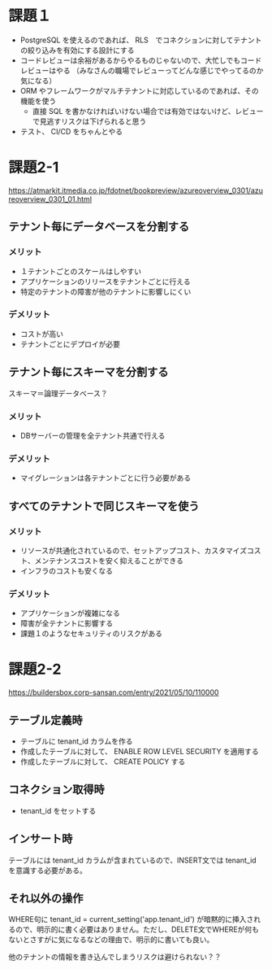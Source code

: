 # 課題１
* PostgreSQL を使えるのであれば、 RLS　でコネクションに対してテナントの絞り込みを有効にする設計にする
* コードレビューは余裕があるからやるものじゃないので、大忙しでもコードレビューはやる （みなさんの職場でレビューってどんな感じでやってるのか気になる）
* ORM やフレームワークがマルチテナントに対応しているのであれば、その機能を使う
  * 直接 SQL を書かなければいけない場合では有効ではないけど、レビューで見逃すリスクは下げられると思う
* テスト、 CI/CD をちゃんとやる

# 課題2-1
https://atmarkit.itmedia.co.jp/fdotnet/bookpreview/azureoverview_0301/azureoverview_0301_01.html

## テナント毎にデータベースを分割する
### メリット
* １テナントごとのスケールはしやすい
* アプリケーションのリリースをテナントごとに行える
* 特定のテナントの障害が他のテナントに影響しにくい

### デメリット
* コストが高い
* テナントごとにデプロイが必要

## テナント毎にスキーマを分割する
スキーマ＝論理データベース？
### メリット
* DBサーバーの管理を全テナント共通で行える

### デメリット
* マイグレーションは各テナントごとに行う必要がある

## すべてのテナントで同じスキーマを使う
### メリット
* リソースが共通化されているので、セットアップコスト、カスタマイズコスト、メンテナンスコストを安く抑えることができる
* インフラのコストも安くなる

### デメリット
* アプリケーションが複雑になる
* 障害が全テナントに影響する
* 課題１のようなセキュリティのリスクがある

# 課題2-2
https://buildersbox.corp-sansan.com/entry/2021/05/10/110000
## テーブル定義時
* テーブルに tenant_id カラムを作る
* 作成したテーブルに対して、 ENABLE ROW LEVEL SECURITY を適用する
* 作成したテーブルに対して、 CREATE POLICY する
## コネクション取得時
* tenant_id をセットする
## インサート時
テーブルには tenant_id カラムが含まれているので、INSERT文では tenant_id を意識する必要がある。
## それ以外の操作
WHERE句に tenant_id = current_setting('app.tenant_id') が暗黙的に挿入されるので、明示的に書く必要はありません。ただし、DELETE文でWHEREが何もないとさすがに気になるなどの理由で、明示的に書いても良い。

他のテナントの情報を書き込んでしまうリスクは避けられない？？

